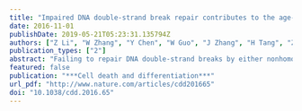 ```yaml
---
title: "Impaired DNA double-strand break repair contributes to the age-associated rise of genomic instability in humans."
date: 2016-11-01
publishDate: 2019-05-21T05:23:31.135794Z
authors: ["Z Li", "W Zhang", "Y Chen", "W Guo", "J Zhang", "H Tang", "Z Xu", "H Zhang", "Y Tao", "F Wang", "Y Jiang", "F L Sun", "**Zhiyong mao**<sup>* </sup>"]
publication_types: ["2"]
abstract: "Failing to repair DNA double-strand breaks by either nonhomologous end joining (NHEJ) or homologous recombination (HR) poses a threat to genome integrity, and may have roles in the onset of aging and age-related diseases. Recent work indicates an age-related decrease of NHEJ efficiency in mouse models, but whether NHEJ and HR change with age in humans and the underlying mechanisms of such a change remain uncharacterized. Here, using 50 eyelid fibroblast cell lines isolated from healthy donors at the age of 16-75 years, we demonstrate that the efficiency and fidelity of NHEJ, and the efficiency of HR decline with age, leading to increased IR sensitivity in cells isolated from old donors. Mechanistic analysis suggests that decreased expression of XRCC4, Lig4 and Lig3 drives the observed, age-associated decline of NHEJ efficiency and fidelity. Restoration of XRCC4 and Lig4 significantly promotes the fidelity and efficiency of NHEJ in aged fibroblasts. In contrast, essential HR-related factors, such as Rad51, do not change in expression level with age, but Rad51 exhibits a slow kinetics of recruitment to DNA damage sites in aged fibroblasts. Further rescue experiments indicate that restoration of XRCC4 and Lig4 may suppress the onset of stress-induced premature cellular senescence, suggesting that improving NHEJ efficiency and fidelity by targeting the NHEJ pathway holds great potential to delay aging and mitigate aging-related pathologies."
featured: false
publication: "***Cell death and differentiation***"
url_pdf: "http://www.nature.com/articles/cdd201665"
doi: "10.1038/cdd.2016.65"
---
```


